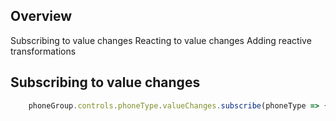 ## Overview
Subscribing to value changes
Reacting to value changes
Adding reactive transformations



## Subscribing to value changes
```ts
    phoneGroup.controls.phoneType.valueChanges.subscribe(phoneType => { });
````
